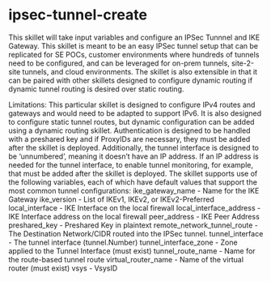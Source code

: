 # ipsec-tunnel-create
This skillet will take input variables and configure an IPSec Tunnnel and IKE Gateway. This skillet is meant to be an easy IPSec tunnel setup that can be replicated for SE POCs, customer environments where hundreds of tunnels need to be configured, and can be leveraged for on-prem tunnels, site-2-site tunnels, and cloud environments.  The skillet is also extensible in that it can be paired with other skillets designed to configure dynamic routing if dynamic tunnel routing is desired over static routing.  

Limitations: This particular skillet is designed to configure IPv4 routes and gateways and would need to be adapted to support IPv6. It is also designed to configure static tunnel routes, but dynamic configuration can be added using a dynamic routing skillet. Authentication is designed to be handled with a preshared key and if ProxyIDs are necessary, they must be added after the skillet is deployed.  Additionally, the tunnel interface is designed to be ‘unnumbered’, meaning it doesn’t have an IP address.  If an IP address is needed for the tunnel interface, to enable tunnel monitoring, for example, that must be added after the skillet is deployed.
The skillet supports use of the following variables, each of which have default values that support the most common tunnel configurations:
ike_gateway_name - Name for the IKE Gateway
ike_version - List of IKEv1, IKEv2, or IKEv2-Preferred
local_interface - IKE Interface on the local firewall
local_interface_address - IKE Interface address on the local firewall
peer_address - IKE Peer Address
preshared_key - Preshared Key in plaintext
remote_network_tunnel_route - The Destination Network/CIDR routed into the IPSec tunnel.
tunnel_interface - The tunnel interface (tunnel.Number)
tunnel_interface_zone - Zone applied to the Tunnel Interface (must exist)
tunnel_route_name - Name for the route-based tunnel route
virtual_router_name - Name of the virtual router (must exist)
vsys - VsysID



